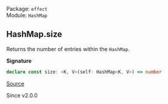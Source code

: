 Package: `effect`<br />
Module: `HashMap`<br />

## HashMap.size

Returns the number of entries within the `HashMap`.

**Signature**

```ts
declare const size: <K, V>(self: HashMap<K, V>) => number
```

[Source](https://github.com/Effect-TS/effect/tree/main/packages/effect/src/HashMap.ts#L283)

Since v2.0.0